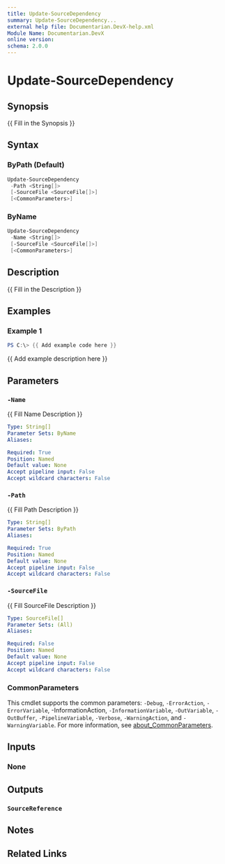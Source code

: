 ```yaml
---
title: Update-SourceDependency
summary: Update-SourceDependency...
external help file: Documentarian.DevX-help.xml
Module Name: Documentarian.DevX
online version:
schema: 2.0.0
---
```


# Update-SourceDependency

## Synopsis

{{ Fill in the Synopsis }}

## Syntax

### ByPath (Default)

```powershell
Update-SourceDependency
 -Path <String[]>
 [-SourceFile <SourceFile[]>]
 [<CommonParameters>]
```

### ByName

```powershell
Update-SourceDependency
 -Name <String[]>
 [-SourceFile <SourceFile[]>]
 [<CommonParameters>]
```

## Description

{{ Fill in the Description }}

## Examples

### Example 1

```powershell
PS C:\> {{ Add example code here }}
```

{{ Add example description here }}

## Parameters

### `-Name`

{{ Fill Name Description }}

```yaml
Type: String[]
Parameter Sets: ByName
Aliases:

Required: True
Position: Named
Default value: None
Accept pipeline input: False
Accept wildcard characters: False
```

### `-Path`

{{ Fill Path Description }}

```yaml
Type: String[]
Parameter Sets: ByPath
Aliases:

Required: True
Position: Named
Default value: None
Accept pipeline input: False
Accept wildcard characters: False
```

### `-SourceFile`

{{ Fill SourceFile Description }}

```yaml
Type: SourceFile[]
Parameter Sets: (All)
Aliases:

Required: False
Position: Named
Default value: None
Accept pipeline input: False
Accept wildcard characters: False
```

### CommonParameters

This cmdlet supports the common parameters: `-Debug`, `-ErrorAction`, `-ErrorVariable`,
-InformationAction, `-InformationVariable`, `-OutVariable`, `-OutBuffer`, `-PipelineVariable`,
`-Verbose`, `-WarningAction`, and `-WarningVariable`. For more information, see
[about_CommonParameters](http://go.microsoft.com/fwlink/?LinkID=113216).

## Inputs

### None

## Outputs

### `SourceReference`

## Notes

## Related Links
